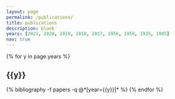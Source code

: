 ```yaml
---
layout: page
permalink: /publications/
title: publications
description: blank
years: [2021, 2020, 2019, 2018, 2017, 1956, 1950, 1935, 1905]
nav: true
---
```


<div class="publications">

{% for y in page.years %}
  <h2 class="year">{{y}}</h2>
  {% bibliography -f papers -q @*[year={{y}}]* %}
{% endfor %}

</div>
